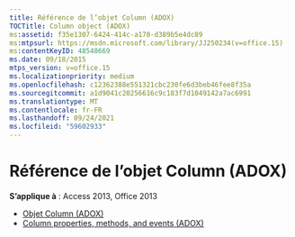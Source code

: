 ```yaml
---
title: Référence de l’objet Column (ADOX)
TOCTitle: Column object (ADOX)
ms:assetid: f35e1307-6424-414c-a170-d389b5e4dc89
ms:mtpsurl: https://msdn.microsoft.com/library/JJ250234(v=office.15)
ms:contentKeyID: 48548669
ms.date: 09/18/2015
mtps_version: v=office.15
ms.localizationpriority: medium
ms.openlocfilehash: c12362388e551321cbc230fe6d3beb46fee8f35a
ms.sourcegitcommit: a1d9041c20256616c9c183f7d1049142a7ac6991
ms.translationtype: MT
ms.contentlocale: fr-FR
ms.lasthandoff: 09/24/2021
ms.locfileid: "59602933"
---
```

# <a name="column-object-adox-reference"></a>Référence de l’objet Column (ADOX)

**S’applique à** : Access 2013, Office 2013

- [Objet Column (ADOX)](column-object-adox.md)
- [Column properties, methods, and events (ADOX)](column-properties-methods-and-events-adox.md)

